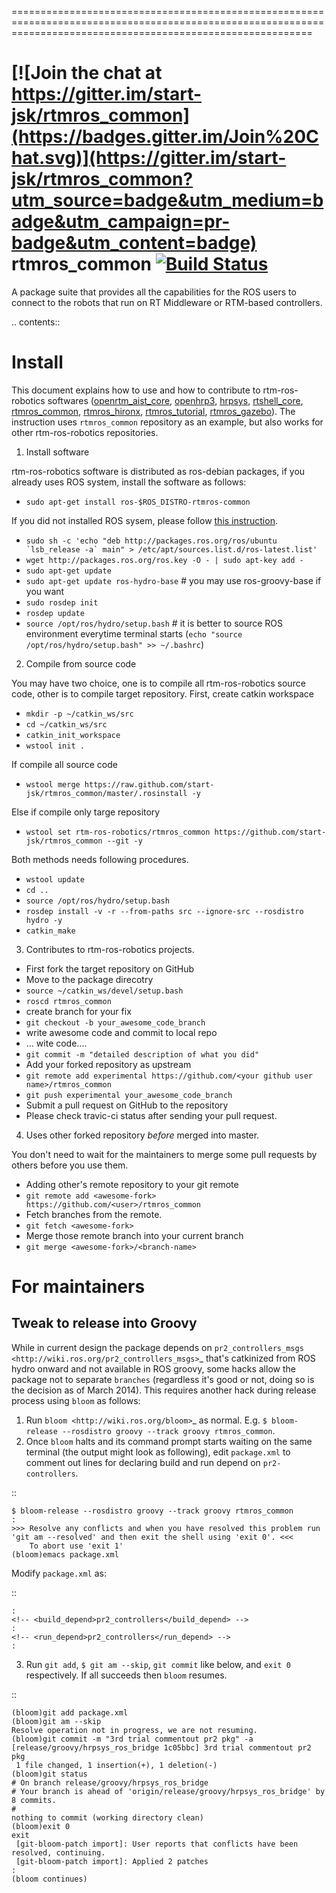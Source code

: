 ================================================================================================================================================================

[![Join the chat at https://gitter.im/start-jsk/rtmros_common](https://badges.gitter.im/Join%20Chat.svg)](https://gitter.im/start-jsk/rtmros_common?utm_source=badge&utm_medium=badge&utm_campaign=pr-badge&utm_content=badge)
rtmros_common  [![Build Status](https://travis-ci.org/start-jsk/rtmros_common.png)](https://travis-ci.org/start-jsk/rtmros_common)
================================================================================================================================================================

A package suite that provides all the capabilities for the ROS users to connect to the robots that run on RT Middleware or RTM-based controllers.

.. contents::

Install
========

This document explains how to use and how to contribute to rtm-ros-robotics softwares ([openrtm_aist_core](https://github.com/start-jsk/openrtm_aist_core), [openhrp3](https://github.com/start-jsk/openhrp3), [hrpsys](https://github.com/start-jsk/hrpsys), [rtshell_core](https://github.com/start-jsk/rtshell_core), [rtmros_common](https://github.com/start-jsk/rtmros_common), [rtmros_hironx](https://github.com/start-jsk/rtmros_hironx), [rtmros_tutorial](https://github.com/start-jsk/rtmros_turorial), [rtmros_gazebo](https://github.com/start-jsk/rtmros_gazebo)). The instruction uses `rtmros_common` repository as an example, but also works for other rtm-ros-robotics repositories.

1. Install software

 rtm-ros-robotics software is distributed as ros-debian packages, if you already uses ROS system, install the software as follows:
 - `sudo apt-get install ros-$ROS_DISTRO-rtmros-common`
 
 If you did not installed ROS sysem, please follow [this instruction](http://wiki.ros.org/hydro/Installation/Ubuntu).
 - ``sudo sh -c 'echo "deb http://packages.ros.org/ros/ubuntu `lsb_release -a` main" > /etc/apt/sources.list.d/ros-latest.list'``
 - `wget http://packages.ros.org/ros.key -O - | sudo apt-key add -`
 - `sudo apt-get update`
 - `sudo apt-get update ros-hydro-base` # you may use ros-groovy-base if you want
 - `sudo rosdep init`
 - `rosdep update`
 - `source /opt/ros/hydro/setup.bash` # it is better to source ROS environment everytime terminal starts (`echo "source /opt/ros/hydro/setup.bash" >> ~/.bashrc`)

2. Compile from source code

 You may have two choice, one is to compile all rtm-ros-robotics source code, other is to compile target repository.
 First, create catkin workspace
 - `mkdir -p ~/catkin_ws/src`
 - `cd ~/catkin_ws/src`
 - `catkin_init_workspace`
 - `wstool init .`
 
 If compile all source code
 - `wstool merge https://raw.github.com/start-jsk/rtmros_common/master/.rosinstall -y`
 
 Else if compile only targe repository
 - `wstool set rtm-ros-robotics/rtmros_common https://github.com/start-jsk/rtmros_common --git -y`
 
 Both methods needs following procedures.
 - `wstool update `
 - `cd ..`
 - `source /opt/ros/hydro/setup.bash`
 - `rosdep install -v -r --from-paths src --ignore-src --rosdistro hydro -y`
 - `catkin_make`

3. Contributes to rtm-ros-robotics projects.

 - First fork the target repository on GitHub
 - Move to the package direcotry
 - `source ~/catkin_ws/devel/setup.bash`
 - `roscd rtmros_common`
 -  create branch for your fix
 - `git checkout -b your_awesome_code_branch`
 -  write awesome code and commit to local repo
 -   ... wite code....
 - `git commit -m "detailed description of what you did"`
 -  Add your forked repository as upstream
 - `git remote add experimental https://github.com/<your github user name>/rtmros_common`
 - `git push experimental your_awesome_code_branch`
 - Submit a pull request on GitHub to the repository
 - Please check travic-ci status after sending your pull request.

4. Uses other forked repository *before* merged into master.

You don't need to wait for the maintainers to merge some pull requests by others
before you use them.

 - Adding other's remote repository to your git remote
 - `git remote add <awesome-fork> https://github.com/<user>/rtmros_common`
 - Fetch branches from the remote.
 - `git fetch <awesome-fork>`
 - Merge those remote branch into your current branch
 - `git merge <awesome-fork>/<branch-name>`

For maintainers
===============

Tweak to release into Groovy
--------------------------------

While in current design the package depends on `pr2_controllers_msgs <http://wiki.ros.org/pr2_controllers_msgs>`_ that's catkinized from ROS hydro onward and not available in ROS groovy, some hacks allow the package not to separate `branches` (regardless it's good or not, doing so is the decision as of March 2014). This requires another hack during release process using `bloom` as follows:

 1. Run `bloom <http://wiki.ros.org/bloom>`_ as normal. E.g. `$ bloom-release --rosdistro groovy --track groovy rtmros_common`.
 2. Once `bloom` halts and its command prompt starts waiting on the same terminal (the output might look as following), edit `package.xml` to comment out lines for declaring build and run depend on `pr2-controllers`.

  ::

    $ bloom-release --rosdistro groovy --track groovy rtmros_common
    :
    >>> Resolve any conflicts and when you have resolved this problem run 'git am --resolved' and then exit the shell using 'exit 0'. <<<
        To abort use 'exit 1'
    (bloom)emacs package.xml 

  Modify `package.xml` as:

  ::

    :  
    <!-- <build_depend>pr2_controllers</build_depend> -->
    :
    <!-- <run_depend>pr2_controllers</run_depend> -->
    :

 3. Run `git add`, `$ git am --skip`, `git commit` like below, and `exit 0` respectively. If all succeeds then `bloom` resumes.

  ::

    (bloom)git add package.xml
    (bloom)git am --skip
    Resolve operation not in progress, we are not resuming.
    (bloom)git commit -m "3rd trial commentout pr2 pkg" -a
    [release/groovy/hrpsys_ros_bridge 1c05bbc] 3rd trial commentout pr2 pkg
     1 file changed, 1 insertion(+), 1 deletion(-)
    (bloom)git status
    # On branch release/groovy/hrpsys_ros_bridge
    # Your branch is ahead of 'origin/release/groovy/hrpsys_ros_bridge' by 8 commits.
    #
    nothing to commit (working directory clean)
    (bloom)exit 0
    exit
     [git-bloom-patch import]: User reports that conflicts have been resolved, continuing.
     [git-bloom-patch import]: Applied 2 patches
    :
    (bloom continues)
